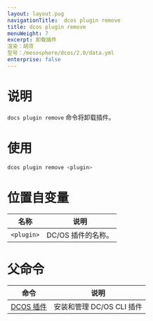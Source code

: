```yaml
---
layout: layout.pug
navigationTitle:  dcos plugin remove
title: dcos plugin remove
menuWeight: 7
excerpt: 卸载插件
渲染：胡须
型号：/mesosphere/dcos/2.0/data.yml
enterprise: false
---
```


# 说明

`docs plugin remove` 命令将卸载插件。

# 使用

```bash
dcos plugin remove <plugin>
```

# 位置自变量

| 名称 | 说明 |
|---------|-------------|
| `<plugin>` | DC/OS 插件的名称。 |

# 父命令

| 命令 | 说明 |
|---------|-------------|
| [DCOS 插件](/mesosphere/dcos/2.0/cli/command-reference/dcos-plugin/) | 安装和管理 DC/OS CLI 插件 |
